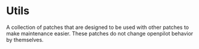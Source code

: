 # Utils

A collection of patches that are designed to be used with other patches to make
maintenance easier. These patches do not change openpilot behavior by themselves.
